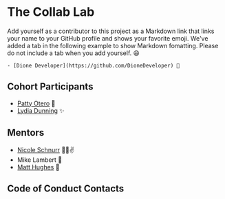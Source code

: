 # The Collab Lab

Add yourself as a contributor to this project as a Markdown link that links your name to your GitHub profile and shows your favorite emoji. We've added a tab in the following example to show Markdown fomatting. Please do not include a tab when you add yourself. 😄

    - [Dione Developer](https://github.com/DioneDeveloper) 💅

## Cohort Participants

- [Patty Otero](https://github.com/patty-rose) 🥳
- [Lydia Dunning](https://github.com/lydiadunning) ✨

## Mentors

- [Nicole Schnurr](https://github.com/DwightTheShark) 🐾😎✌️
- Mike Lambert 🎉
- [Matt Hughes](https://github.com/mjhcodes) 🌲

## Code of Conduct Contacts
